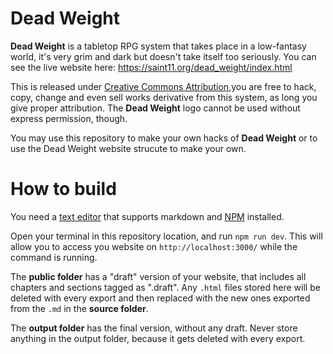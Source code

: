 # Dead Weight
**Dead Weight** is a tabletop RPG system that takes place in a low-fantasy world, it's very grim and dark but doesn't take itself too seriously.
You can see the live website here: https://saint11.org/dead_weight/index.html

This is released under [Creative Commons Attribution](https://creativecommons.org/licenses/by/4.0/),you are free to hack, copy, change and even sell works derivative from this system, as long you give proper attribution. The **Dead Weight** logo cannot be used without express permission, though.

You may use this repository to make your own hacks of **Dead Weight** or to use the Dead Weight website strucute to make your own.

# How to build
You need a [text editor](https://code.visualstudio.com/) that supports markdown and [NPM](https://www.npmjs.com/get-npm) installed.

Open your terminal in this repository location, and run `npm run dev`. This will allow you to access you website on `http://localhost:3000/` while the command is running.

The **public folder** has a "draft" version of your website, that includes all chapters and sections tagged as ".draft". Any `.html` files stored here will be deleted with every export and then replaced with the new ones exported from the `.md` in the **source folder**.

The **output folder** has the final version, without any draft. Never store anything in the output folder, because it gets deleted with every export.